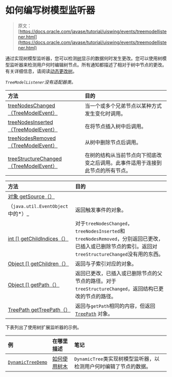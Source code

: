 # 如何编写树模型监听器

> 原文： [https://docs.oracle.com/javase/tutorial/uiswing/events/treemodellistener.html](https://docs.oracle.com/javase/tutorial/uiswing/events/treemodellistener.html)

通过实现树模型监听器，您可以检测[树](../components/tree.html)显示的数据何时发生更改。您可以使用树模型监听器来检测用户何时编辑树节点。所有通知都描述了相对于树中节点的更改。有关详细信息，请阅读[动态更改树](../components/tree.html#dynamic)。

_`TreeModelListener`没有适配器类。_

| 方法 | 目的 |
| :-- | :-- |
| [treeNodesChanged（TreeModelEvent）](https://docs.oracle.com/javase/8/docs/api/javax/swing/event/TreeModelListener.html#treeNodesChanged-javax.swing.event.TreeModelEvent-) | 当一个或多个兄弟节点以某种方式发生变化时调用。 |
| [treeNodesInserted（TreeModelEvent）](https://docs.oracle.com/javase/8/docs/api/javax/swing/event/TreeModelListener.html#treeNodesInserted-javax.swing.event.TreeModelEvent-) | 在将节点插入树中后调用。 |
| [treeNodesRemoved（TreeModelEvent）](https://docs.oracle.com/javase/8/docs/api/javax/swing/event/TreeModelListener.html#treeNodesRemoved-javax.swing.event.TreeModelEvent-) | 从树中删除节点后调用。 |
| [treeStructureChanged（TreeModelEvent）](https://docs.oracle.com/javase/8/docs/api/javax/swing/event/TreeModelListener.html#treeStructureChanged-javax.swing.event.TreeModelEvent-) | 在树的结构从当前节点向下彻底改变之后调用。此事件适用于连接到此节点的所有节点。 |

| 方法 | 目的 |
| :-- | :-- |
| [对象 getSource（）](https://docs.oracle.com/javase/8/docs/api/java/util/EventObject.html#getSource--)
（`java.util.EventObject`中的*）_ | 返回触发事件的对象。 |
| [int [] getChildIndices（）](https://docs.oracle.com/javase/8/docs/api/javax/swing/event/TreeModelEvent.html#getChildIndices--) | 对于`treeNodesChanged`，`treeNodesInserted`和`treeNodesRemoved`，分别返回已更改，已插入或已删除节点的索引。返回对`treeStructureChanged`没有用的东西。 |
| [Object [] getChildren（）](https://docs.oracle.com/javase/8/docs/api/javax/swing/event/TreeModelEvent.html#getChildren--) | 返回与子索引对应的对象。 |
| [Object [] getPath（）](https://docs.oracle.com/javase/8/docs/api/javax/swing/event/TreeModelEvent.html#getPath--) | 返回已更改，已插入或已删除节点的父节点的路径。对于`treeStructureChanged`，返回结构已更改的节点的路径。 |
| [TreePath getTreePath（）](https://docs.oracle.com/javase/8/docs/api/javax/swing/event/TreeModelEvent.html#getTreePath--) | 返回与`getPath`相同的内容，但返回 [`TreePath`](https://docs.oracle.com/javase/8/docs/api/javax/swing/tree/TreePath.html) 对象。 |

下表列出了使用树扩展监听器的示例。

| 例 | 在哪里描述 | 笔记 |
| :-- | :-- | :-- |
| [`DynamicTreeDemo`](../examples/components/index.html#DynamicTreeDemo) | [如何使用树木](../components/tree.html#dynamic) | `DynamicTree`类实现树模型监听器，以检测用户何时编辑了节点的数据。 |